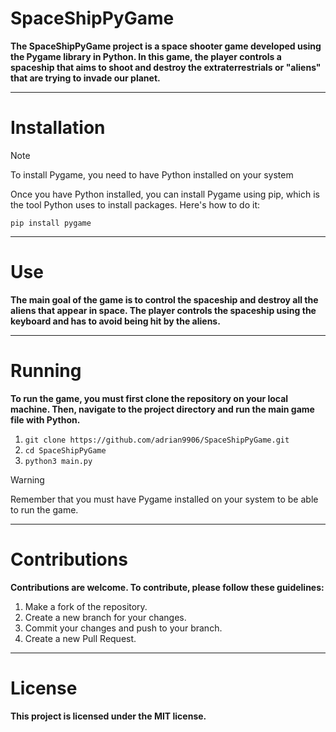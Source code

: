 # SpaceShipPyGame
**The SpaceShipPyGame project is a space shooter game developed using the Pygame library in Python. In this game, the player controls a spaceship that aims to shoot and destroy the extraterrestrials or "aliens" that are trying to invade our planet.**

***
# Installation
> [!NOTE]
> To install Pygame, you need to have Python installed on your system

Once you have Python installed, you can install Pygame using pip, which is the tool Python uses to install packages. Here's how to do it: 

`pip install pygame`


***
# Use

**The main goal of the game is to control the spaceship and destroy all the aliens that appear in space. The player controls the spaceship using the keyboard and has to avoid being hit by the aliens.**

***
# Running
**To run the game, you must first clone the repository on your local machine. Then, navigate to the project directory and run the main game file with Python.**


1. `git clone https://github.com/adrian9906/SpaceShipPyGame.git`
2. `cd SpaceShipPyGame`
3. `python3 main.py`

> [!WARNING]
> Remember that you must have Pygame installed on your system to be able to run the game.

***
# Contributions
**Contributions are welcome. To contribute, please follow these guidelines:**
1. Make a fork of the repository.
2. Create a new branch for your changes.
3. Commit your changes and push to your branch.
4. Create a new Pull Request.

***
# License
**This project is licensed under the MIT license.**
